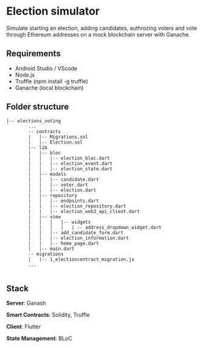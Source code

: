 # Election simulator

Simulate starting an election, adding candidates, authrozing voters and vote through Ethereum addresses on a mock blockchain server with Ganache.

## Requirements 
- Android Studio / VScode
- Node.js
- Truffle (npm install -g truffle)
- Ganache (local blockchain)

## Folder structure
```
|-- elections_voting
        ...
        -- contracts
        |   |-- Migrations.sol
        |   |-- Election.sol
        |-- lib
        |   |-- bloc
        |   |   |-- election_bloc.dart
        |   |   |-- election_event.dart
        |   |   |-- election_state.dart
        |   |-- models
        |   |   |-- candidate.dart
        |   |   |-- voter.dart
        |   |   |-- election.dart
        |   |-- repository
        |   |   |-- endpoints.dart
        |   |   |-- election_repository.dart
        |   |   |-- election_web3_api_client.dart
        |   |-- view
        |   |   |   |-- widgets
        |   |   |   |   | -- address_dropdown_widget.dart
        |   |   |-- add_candidate_form.dart
        |   |   |-- election_information.dart
        |   |   |-- home_page.dart
        |   |-- main.dart
        -- migrations
        |   |-- 1_electioncontract_migration.js
        ...
    
```

## Stack

**Server**: Ganash

**Smart Contracts**: Solidity, Truffle

**Client**: Flutter

**State Management**: BLoC
